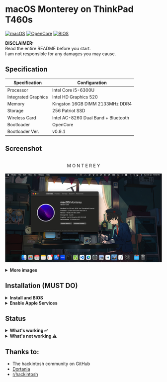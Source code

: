 # macOS Monterey on ThinkPad T460s

[![macOS](https://img.shields.io/badge/macOS-12.*-blue)](https://developer.apple.com/documentation/macos-release-notes)
[![OpenCore](https://img.shields.io/badge/OpenCore-0.9.1-green)](https://github.com/acidanthera/OpenCorePkg)
[![BIOS](https://img.shields.io/badge/BIOS-1.50-yellow)](https://pcsupport.lenovo.com/us/en/products/laptops-and-netbooks/thinkpad-x-series-laptops/thinkpad-x260/downloads/driver-list/component?name=BIOS%2FUEFI)

**DISCLAIMER:**  
Read the entire README before you start.  
I am not responsible for any damages you may cause.

## Specification
Specification | Configuration
----------- | -----------
Processor | Intel Core i5-6300U
Integrated Graphics | Intel HD Graphics 520
Memory | Kingston 16GB DIMM 2133MHz DDR4
Storage | 256 Patriot SSD
Wireless Card | Intel AC-8260 Dual Band + Bluetooth
Bootloader | OpenCore
Bootloader Ver. | v0.9.1


## Screenshot
<p align="center">
  <br>M O N T E R E Y
  <br><br>
  <img src="screenshot/main.png"/>
</p>
<details>
<summary><strong>More images</strong></summary>
<p align="center">
  <br>B A T T E R Y
  <br><br>
  <img src="screenshot/m1.png"/>
</p>
<p align="center">
  <br>S T A T S
  <br><br>
  <img src="screenshot/m2.png"/>
</p>
</details>  

## Installation (MUST DO)

<details>  
<summary><strong>Install and BIOS</strong></summary>
</br>
1. [Create an installation media](https://dortania.github.io/OpenCore-Install-Guide/installer-guide/#making-the-installer)
1. Download the latest EFI folder and copy it into the ESP partiton
1. Change your BIOS settings according to the table below
1. Boot from the USB installer (press `F12` to choose boot volume) and [start the installation process](https://dortania.github.io/OpenCore-Install-Guide/installation/installation-process.html#booting-the-opencore-usb)

| Menu     |                   |                                 | Setting     |
| -------- | ----------------- | ------------------------------- | ----------- |
| Config   | USB               | UEFI BIOS Support               | `Enable`    |
|          | Power             | Intel SpeedStep Technology      | `Enable`    |
|          |                   | CPU Power Management            | `Enable`    |
|          | CPU               | Hyper-Threading Technology      | `Enable`    |
| Security | Security Chip     |                                 | `Disable`   |
|          | Memory Protection | Execution Prevention            | `Enable`    |
|          | Virtualization    | Intel Virtualization Technology | `Enable`    |
|          |                   | Intel VT-d Feature              | `Enable`    |
|          | Anti-Theft        | Computrace                      | `Disable`   |
|          | Secure Boot       |                                 | `Disable`   |
|          | Intel SGX         |                                 | `Disable`   |
|          | Device Guard      |                                 | `Disable`   |
| Startup  | UEFI/Legacy Boot  |                                 | `UEFI Only` |
|          | CSM Support       |                                 | `No`        |
|          | Boot Mode         |                                 | `Quick`     |

</details>

<details>  
<summary><strong>Enable Apple Services</strong></summary>

1. Run the following script in Terminal

```bash
git clone https://github.com/corpnewt/GenSMBIOS && cd GenSMBIOS && chmod +x GenSMBIOS.command && ./GenSMBIOS.command
```

2. Type `3` to Generate SMBIOS, then press ENTER
3. Type `MacbookPro16,3 5`, then press ENTER. Leave this Terminal window open.
4. Open `/EFI/OC/Config.plist` with any editor and navigate to `PlatformInfo -> Generic`
5. Add the script's last result to `MLB, SystemSerialNumber and SystemUUID`

```diff
<key>PlatformInfo</key>
<dict>
   <key>Generic</key>
   <array>
      </dict>
         <key>AdviseWindows</key>
         <false/>
         <key>SystemMemoryStatus</key>
         <string>Auto</string>
         <key>MLB</key>
+        <string>M0000000000000001</string>
         <key>ProcessorType</key>
         <integer>0</integer>
         <key>ROM</key>
         <data>ESIzRFVm</data>
         <key>SpoofVendor</key>
         <true/>
         <key>SystemProductName</key>
         <string>MacBookPro13,3</string>
         <key>SystemSerialNumber</key>
+        <string>W00000000001</string>
         <key>SystemUUID</key>
+        <string>00000000-0000-0000-0000-000000000000</string>
      </dict>
   </array>
</dict>
```

6. Save and reboot the system

</details>

## Status

<details>  
<summary><strong>What's working ✅</strong></summary>

- CPU Power Management `~1W on IDLE`
- Intel HD 520 Graphics `incuding graphics acceleration`
- USB ports
- Internal camera `working fine on FaceTime, Skype, Zoom and others`
- Sleep / Hibernatemode `25 or 3` / Wake / Shutdown / Reboot
- Intel Gigabit Ethernet
- Wifi, Bluetooth, Airdrop, Handoff, Continuity, Sidecar wireless `some functionalities may be buggy or broken on Intel WLAN cards`
- iMessage, FaceTime, App Store, iTunes Store `Please generate your own SMBIOS`
- Speakers and headphones combo jack 
- Batteries
- Keyboard map and hotkeys with [ThinkPad Assistant](https://github.com/MSzturc/ThinkpadAssistant)
- Touchscreen
- Trackpad, Trackpoint and physical buttons
- HDMI `with digital audio passthrough`
- SD Card Reader `slow r/w speed but works`

</details>

<details>  
<summary><strong>What's not working ⚠️</strong></summary>

- Safari DRM `Use Chromium engine to watch Apple TV+, Amazon Prime Video, Netflix and others`
- WWAN (never be supported because there is no kext for MacOS)
- Fingerprint Reader

</details>

## Thanks to:

- The hackintosh community on GitHub
- [Dortania](https://dortania.github.io/OpenCore-Install-Guide/)
- [r/hackintosh](https://www.reddit.com/r/hackintosh/)
